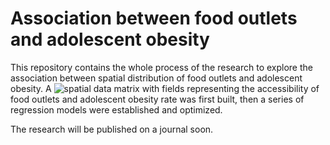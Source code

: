 # Association between food outlets and adolescent obesity

This repository contains the whole process of the research to explore the association between spatial  distribution of food outlets and adolescent obesity.
A ![spatial data matrix](/Images/Process_of_building_a_spatial_data_matrix) with fields representing the accessibility of food outlets and adolescent obesity rate was first built, then a series of regression models were established and optimized.

The research will be published on a journal soon.